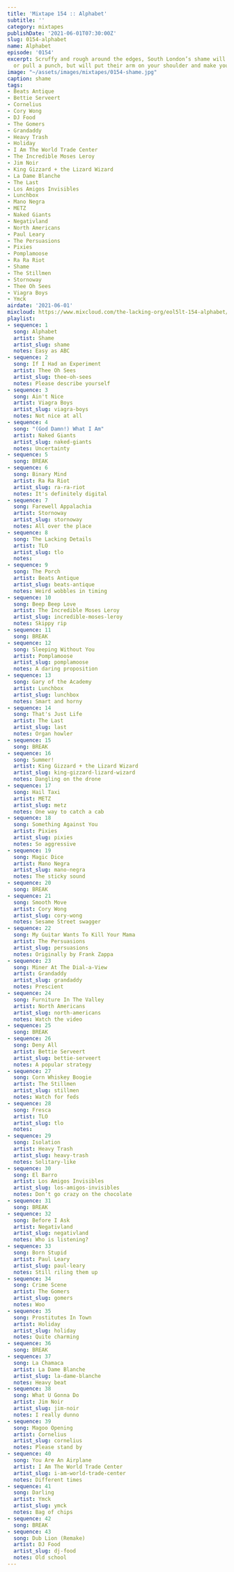 ```yaml
---
title: 'Mixtape 154 :: Alphabet'
subtitle: ''
category: mixtapes
publishDate: '2021-06-01T07:30:00Z'
slug: 0154-alphabet
name: Alphabet
episode: '0154'
excerpt: Scruffy and rough around the edges, South London’s shame will not back down
  or pull a punch, but will put their arm on your shoulder and make you sing along
image: "~/assets/images/mixtapes/0154-shame.jpg"
caption: shame
tags:
- Beats Antique
- Bettie Serveert
- Cornelius
- Cory Wong
- DJ Food
- The Gomers
- Grandaddy
- Heavy Trash
- Holiday
- I Am The World Trade Center
- The Incredible Moses Leroy
- Jim Noir
- King Gizzard + the Lizard Wizard
- La Dame Blanche
- The Last
- Los Amigos Invisibles
- Lunchbox
- Mano Negra
- METZ
- Naked Giants
- Negativland
- North Americans
- Paul Leary
- The Persuasions
- Pixies
- Pomplamoose
- Ra Ra Riot
- Shame
- The Stillmen
- Stornoway
- Thee Oh Sees
- Viagra Boys
- Ymck
airdate: '2021-06-01'
mixcloud: https://www.mixcloud.com/the-lacking-org/eol5lt-154-alphabet/
playlist:
- sequence: 1
  song: Alphabet
  artist: Shame
  artist_slug: shame
  notes: Easy as ABC
- sequence: 2
  song: If I Had an Experiment
  artist: Thee Oh Sees
  artist_slug: thee-oh-sees
  notes: Please describe yourself
- sequence: 3
  song: Ain't Nice
  artist: Viagra Boys
  artist_slug: viagra-boys
  notes: Not nice at all
- sequence: 4
  song: "(God Damn!) What I Am"
  artist: Naked Giants
  artist_slug: naked-giants
  notes: Uncertainty
- sequence: 5
  song: BREAK
- sequence: 6
  song: Binary Mind
  artist: Ra Ra Riot
  artist_slug: ra-ra-riot
  notes: It's definitely digital
- sequence: 7
  song: Farewell Appalachia
  artist: Stornoway
  artist_slug: stornoway
  notes: All over the place
- sequence: 8
  song: The Lacking Details
  artist: TLO
  artist_slug: tlo
  notes:
- sequence: 9
  song: The Porch
  artist: Beats Antique
  artist_slug: beats-antique
  notes: Weird wobbles in timing
- sequence: 10
  song: Beep Beep Love
  artist: The Incredible Moses Leroy
  artist_slug: incredible-moses-leroy
  notes: Skippy rip
- sequence: 11
  song: BREAK
- sequence: 12
  song: Sleeping Without You
  artist: Pomplamoose
  artist_slug: pomplamoose
  notes: A daring proposition
- sequence: 13
  song: Gary of the Academy
  artist: Lunchbox
  artist_slug: lunchbox
  notes: Smart and horny
- sequence: 14
  song: That's Just Life
  artist: The Last
  artist_slug: last
  notes: Organ howler
- sequence: 15
  song: BREAK
- sequence: 16
  song: Summer!
  artist: King Gizzard + the Lizard Wizard
  artist_slug: king-gizzard-lizard-wizard
  notes: Dangling on the drone
- sequence: 17
  song: Hail Taxi
  artist: METZ
  artist_slug: metz
  notes: One way to catch a cab
- sequence: 18
  song: Something Against You
  artist: Pixies
  artist_slug: pixies
  notes: So aggressive
- sequence: 19
  song: Magic Dice
  artist: Mano Negra
  artist_slug: mano-negra
  notes: The sticky sound
- sequence: 20
  song: BREAK
- sequence: 21
  song: Smooth Move
  artist: Cory Wong
  artist_slug: cory-wong
  notes: Sesame Street swagger
- sequence: 22
  song: My Guitar Wants To Kill Your Mama
  artist: The Persuasions
  artist_slug: persuasions
  notes: Originally by Frank Zappa
- sequence: 23
  song: Miner At The Dial-a-View
  artist: Grandaddy
  artist_slug: grandaddy
  notes: Prescient
- sequence: 24
  song: Furniture In The Valley
  artist: North Americans
  artist_slug: north-americans
  notes: Watch the video
- sequence: 25
  song: BREAK
- sequence: 26
  song: Deny All
  artist: Bettie Serveert
  artist_slug: bettie-serveert
  notes: A popular strategy
- sequence: 27
  song: Corn Whiskey Boogie
  artist: The Stillmen
  artist_slug: stillmen
  notes: Watch for feds
- sequence: 28
  song: Fresca
  artist: TLO
  artist_slug: tlo
  notes:
- sequence: 29
  song: Isolation
  artist: Heavy Trash
  artist_slug: heavy-trash
  notes: Solitary-like
- sequence: 30
  song: El Barro
  artist: Los Amigos Invisibles
  artist_slug: los-amigos-invisibles
  notes: Don’t go crazy on the chocolate
- sequence: 31
  song: BREAK
- sequence: 32
  song: Before I Ask
  artist: Negativland
  artist_slug: negativland
  notes: Who is listening?
- sequence: 33
  song: Born Stupid
  artist: Paul Leary
  artist_slug: paul-leary
  notes: Still riling them up
- sequence: 34
  song: Crime Scene
  artist: The Gomers
  artist_slug: gomers
  notes: Woo
- sequence: 35
  song: Prostitutes In Town
  artist: Holiday
  artist_slug: holiday
  notes: Quite charming
- sequence: 36
  song: BREAK
- sequence: 37
  song: La Chamaca
  artist: La Dame Blanche
  artist_slug: la-dame-blanche
  notes: Heavy beat
- sequence: 38
  song: What U Gonna Do
  artist: Jim Noir
  artist_slug: jim-noir
  notes: I really dunno
- sequence: 39
  song: Magoo Opening
  artist: Cornelius
  artist_slug: cornelius
  notes: Please stand by
- sequence: 40
  song: You Are An Airplane
  artist: I Am The World Trade Center
  artist_slug: i-am-world-trade-center
  notes: Different times
- sequence: 41
  song: Darling
  artist: Ymck
  artist_slug: ymck
  notes: Bag of chips
- sequence: 42
  song: BREAK
- sequence: 43
  song: Dub Lion (Remake)
  artist: DJ Food
  artist_slug: dj-food
  notes: Old school
---
```


